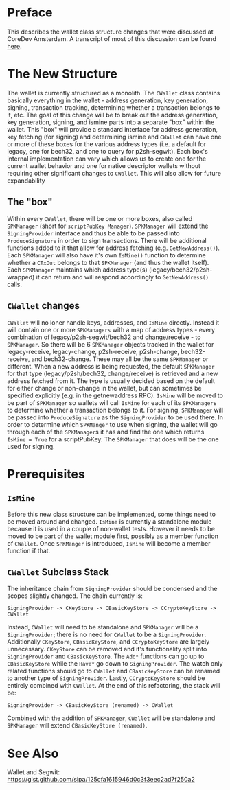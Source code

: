 # Preface

This describes the wallet class structure changes that were discussed at CoreDev Amsterdam. A transcript of most of this discussion can be found [here](http://diyhpl.us/wiki/transcripts/bitcoin-core-dev-tech/2019-06-05-wallet-architecture/).

# The New Structure

The wallet is currently structured as a monolith. The `CWallet` class contains basically everything in the wallet - address generation, key generation, signing, transaction tracking, determining whether a transaction belongs to it, etc. The goal of this change will be to break out the address generation, key generation, signing, and ismine parts into a separate "box" within the wallet. This "box" will provide a standard interface for address generation, key fetching (for signing) and determining ismine and `CWallet` can have one or more of these boxes for the various address types (i.e. a default for legacy, one for bech32, and one to query for p2sh-segwit). Each box's internal implementation can vary which allows us to create one for the current wallet behavior and one for native descriptor wallets without requiring other significant changes to `CWallet`. This will also allow for future expandability

## The "box"

Within every `CWallet`, there will be one or more boxes, also called `SPKManager` (short for `scriptPubKey Manager`). `SPKManager` will extend the `SigningProvider` interface and thus be able to be passed into `ProduceSignature` in order to sign transactions. There will be additional functions added to it that allow for address fetching (e.g. `GetNewAddress()`). Each `SPKManager` will also have it's own `IsMine()` function to determine whether a `CTxOut` belongs to that `SPKManager` (and thus the wallet itself). Each `SPKManager` maintains which address type(s) (legacy/bech32/p2sh-wrapped) it can return and will respond accordingly to `GetNewAddress()` calls.

## `CWallet` changes

`CWallet` will no loner handle keys, addresses, and `IsMine` directly. Instead it will contain one or more `SPKManagers` with a map of address types - every combination of legacy/p2sh-segwit/bech32 and change/receive - to `SPKManager`. So there will be 6 `SPKManager` objects tracked in the wallet for legacy-receive, legacy-change, p2sh-receive, p2sh-change, bech32-receive, and bech32-change. These may all be the same `SPKManager` or different. When a new address is being requested, the default `SPKManager` for that type (legacy/p2sh/bech32, change/receive) is retrieved and a new address fetched from it. The type is usually decided based on the default for either change or non-change in the wallet, but can sometimes be specified explicitly (e.g. in the getnewaddress RPC). `IsMine` will be moved to be part of `SPKManager` so wallets will call `IsMine` for each of its `SPKManager`s to determine whether a transaction belongs to it. For signing, `SPKManager` will be passed into `ProduceSignature` as the `SigningProvider` to be used there. In order to determine which `SPKManger` to use when signing, the wallet will go through each of the `SPKManager`s it has and find the one which returns `IsMine = True` for a scriptPubKey. The `SPKManager` that does will be the one used for signing.

# Prerequisites

## `IsMine`

Before this new class structure can be implemented, some things need to be moved around and changed. `IsMine` is currently a standalone module because it is used in a couple of non-wallet tests. However it needs to be moved to be part of the wallet module first, possibly as a member function of `CWallet`. Once `SPKManger` is introduced, `IsMine` will become a member function if that.

## `CWallet` Subclass Stack

The inheritance chain from `SigningProvider` should be condensed and the scopes slightly changed. The chain currently is:

```
SigningProvider -> CKeyStore -> CBasicKeyStore -> CCryptoKeyStore -> CWallet
```

Instead, `CWallet` will need to be standalone and `SPKManager` will be a `SigningProvider`; there is no need for `CWallet` to be a `SigningProvider`. Additionally `CKeyStore`, `CBasicKeyStore`, and `CCryptoKeyStore` are largely unnecessary. `CKeyStore` can be removed and it's functionality split into `SigningProvider` and `CBasicKeyStore`. The `Add*` functions can go up to `CBasicKeyStore` while the `Have*` go down to `SigningProvider`. The watch only related functions should go to `CWallet` and `CBasicKeyStore` can be renamed to another type of `SigningProvider`. Lastly, `CCryptoKeyStore` should be entirely combined with `CWallet`. At the end of this refactoring, the stack will be:

```
SigningProvider -> CBasicKeyStore (renamed) -> CWallet
```
Combined with the addition of `SPKManager`, `CWallet` will be standalone and `SPKManager` will extend `CBasicKeyStore (renamed)`.

# See Also

Wallet and Segwit: https://gist.github.com/sipa/125cfa1615946d0c3f3eec2ad7f250a2